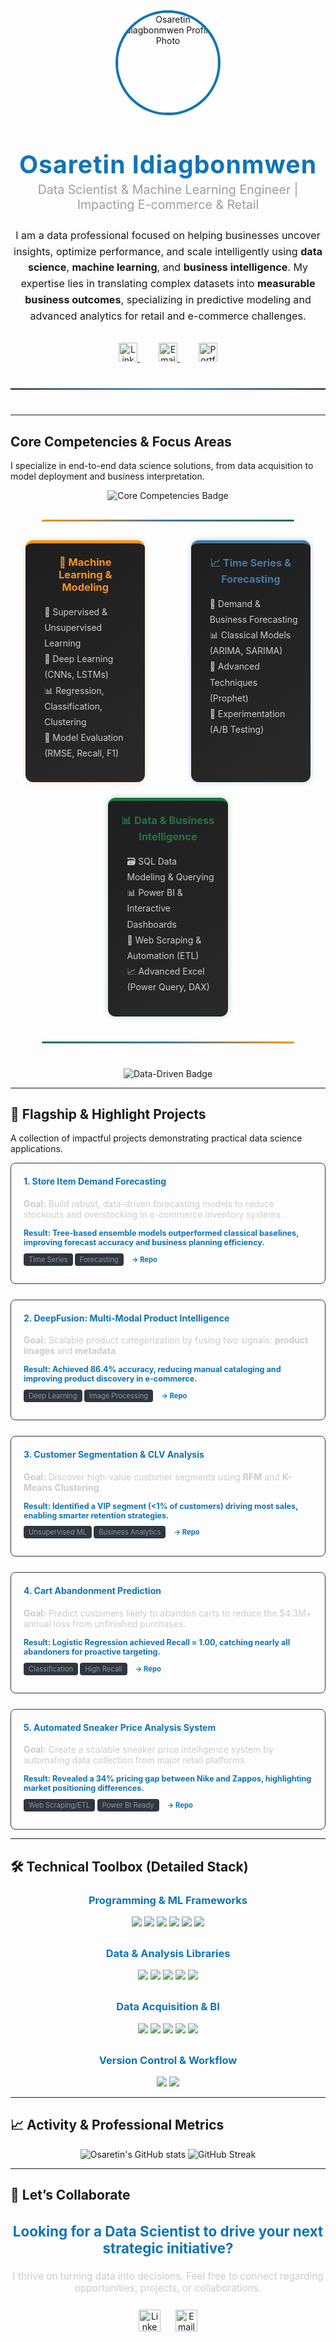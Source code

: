 <div id="header-section" align="center">
  <img src="https://avatars.githubusercontent.com/u/74643038?v=4" width="160px" style="border-radius: 50%; border: 4px solid #0E75B6;" alt="Osaretin Idiagbonmwen Profile Photo">
  <h1 style="color: #0E75B6; font-size: 2.8em; margin-bottom: 5px; letter-spacing: 1px;">Osaretin Idiagbonmwen</h1>
  <h2 style="font-size: 1.4em; font-weight: 400; margin-top: 0; color: #9e9e9e;">Data Scientist & Machine Learning Engineer | Impacting E-commerce & Retail</h2>
  <p style="font-size: 1.15em; max-width: 800px; margin: 25px auto 30px; line-height: 1.6;">
    I am a data professional focused on helping businesses uncover insights, optimize performance, and scale intelligently using <b>data science</b>, <b>machine learning</b>, and <b>business intelligence</b>. My expertise lies in translating complex datasets into <b>measurable business outcomes</b>, specializing in predictive modeling and advanced analytics for retail and e-commerce challenges.
  </p>

  <a href="https://linkedin.com/in/osaretin-idiagbonmwen-33ab85339" target="_blank" style="margin: 0 15px;">
    <img src="https://img.shields.io/badge/LinkedIn-0A66C2?style=for-the-badge&logo=linkedin&logoColor=white" height="30" alt="LinkedIn">
  </a>
  <a href="mailto:oidiagbonmwen@gmail.com" target="_blank" style="margin: 0 15px;">
    <img src="https://img.shields.io/badge/Email-D14836?style=for-the-badge&logo=gmail&logoColor=white" height="30" alt="Email">
  </a>
  <a href="https://oidiagbonmwen.wixsite.com/analytics-with-osare" target="_blank" style="margin: 0 15px;">
    <img src="https://img.shields.io/badge/Portfolio-217346?style=for-the-badge&logo=wix&logoColor=white" height="30" alt="Portfolio">
  </a>

  <hr style="border: 0; height: 2px; background-image: linear-gradient(to right, rgba(0, 0, 0, 0), #0E75B6, rgba(0, 0, 0, 0)); margin: 40px 0;">
</div>

---

## Core Competencies & Focus Areas

I specialize in end-to-end data science solutions, from data acquisition to model deployment and business interpretation.

<div align="center">
  <img src="https://img.shields.io/badge/Data%20Science%20Toolkit-Python%20|%20SQL%20|%20Power%20BI%20|%20Machine%20Learning-blueviolet?style=for-the-badge&logo=python&logoColor=white" alt="Core Competencies Badge" />
</div>

<hr style="border: none; height: 3px; background: linear-gradient(to right, #F7931E, #4479A1, #217346); width: 80%; margin: 30px auto; border-radius: 2px;">

<div style="display: flex; flex-wrap: wrap; justify-content: space-around; gap: 25px; margin-top: 30px;">

  <div style="flex-basis: 30%; background: linear-gradient(145deg, #1e1e1e, #292929); padding: 20px; border-radius: 12px; border-top: 5px solid #F7931E; box-shadow: 0 0 10px rgba(247,147,30,0.3); transition: transform 0.3s;">
    <h3 align="center" style="color: #F7931E; margin-top: 0;">🤖 Machine Learning & Modeling</h3>
    <ul style="list-style-type: none; padding-left: 10px; line-height: 1.8; color: #ccc;">
      <li>🎯 Supervised & Unsupervised Learning</li>
      <li>🧠 Deep Learning (CNNs, LSTMs)</li>
      <li>📊 Regression, Classification, Clustering</li>
      <li>📏 Model Evaluation (RMSE, Recall, F1)</li>
    </ul>
  </div>

  <div style="flex-basis: 30%; background: linear-gradient(145deg, #1e1e1e, #292929); padding: 20px; border-radius: 12px; border-top: 5px solid #4479A1; box-shadow: 0 0 10px rgba(68,121,161,0.3); transition: transform 0.3s;">
    <h3 align="center" style="color: #4479A1; margin-top: 0;">📈 Time Series & Forecasting</h3>
    <ul style="list-style-type: none; padding-left: 10px; line-height: 1.8; color: #ccc;">
      <li>📅 Demand & Business Forecasting</li>
      <li>📊 Classical Models (ARIMA, SARIMA)</li>
      <li>🔮 Advanced Techniques (Prophet)</li>
      <li>🧪 Experimentation (A/B Testing)</li>
    </ul>
  </div>

  <div style="flex-basis: 30%; background: linear-gradient(145deg, #1e1e1e, #292929); padding: 20px; border-radius: 12px; border-top: 5px solid #217346; box-shadow: 0 0 10px rgba(33,115,70,0.3); transition: transform 0.3s;">
    <h3 align="center" style="color: #217346; margin-top: 0;">📊 Data & Business Intelligence</h3>
    <ul style="list-style-type: none; padding-left: 10px; line-height: 1.8; color: #ccc;">
      <li>🗃️ SQL Data Modeling & Querying</li>
      <li>📊 Power BI & Interactive Dashboards</li>
      <li>🤖 Web Scraping & Automation (ETL)</li>
      <li>📈 Advanced Excel (Power Query, DAX)</li>
    </ul>
  </div>

</div>

<hr style="border: none; height: 3px; background: linear-gradient(to right, #217346, #4479A1, #F7931E); width: 80%; margin: 40px auto; border-radius: 2px;">

<div align="center" style="margin-top: 25px;">
  <img src="https://img.shields.io/badge/Driven%20By-Insight%20%26%20Impact-green?style=for-the-badge&logo=databricks&logoColor=white" alt="Data-Driven Badge" />
</div>

---

## 🌟 Flagship & Highlight Projects

A collection of impactful projects demonstrating practical data science applications.

<div class="project-grid" style="display: grid; grid-template-columns: repeat(auto-fit, minmax(350px, 1fr)); gap: 25px;">

<!-- Store Item Forecasting -->
<div style="border: 1px solid #30363d; padding: 20px; border-radius: 8px;">
  <h4 style="color: #0E75B6; margin-top: 0;">1. Store Item Demand Forecasting</h4>
  <p style="font-size: 1em; color: #ccc;">
    <b>Goal:</b> Build robust, data-driven forecasting models to reduce stockouts and overstocking in e-commerce inventory systems.
  </p>
  <p style="font-size: 0.9em; color: #0E75B6; font-weight: bold;">
    Result: Tree-based ensemble models outperformed classical baselines, improving forecast accuracy and business planning efficiency.
  </p>
  <p style="font-size: 0.8em; color: #8b949e;">
    <span style="background-color: #30363d; padding: 3px 8px; border-radius: 4px;">Time Series</span>
    <span style="background-color: #30363d; padding: 3px 8px; border-radius: 4px;">Forecasting</span>
    <a href="https://github.com/OsasAnalyst/store-item-demand-forecasting" target="_blank" style="color: #0E75B6; font-weight: bold; text-decoration: none; margin-left: 10px;">→ Repo</a>
  </p>
</div>

<!-- DeepFusion -->
<div style="border: 1px solid #30363d; padding: 20px; border-radius: 8px;">
  <h4 style="color: #0E75B6; margin-top: 0;">2. DeepFusion: Multi-Modal Product Intelligence</h4>
  <p style="font-size: 1em; color: #ccc;">
    <b>Goal:</b> Scalable product categorization by fusing two signals: <b>product images</b> and <b>metadata</b>.
  </p>
  <p style="font-size: 0.9em; color: #0E75B6; font-weight: bold;">
    Result: Achieved 86.4% accuracy, reducing manual cataloging and improving product discovery in e-commerce.
  </p>
  <p style="font-size: 0.8em; color: #8b949e;">
    <span style="background-color: #30363d; padding: 3px 8px; border-radius: 4px;">Deep Learning</span>
    <span style="background-color: #30363d; padding: 3px 8px; border-radius: 4px;">Image Processing</span>
    <a href="https://github.com/OsasAnalyst/deepfusion-product-intelligence" target="_blank" style="color: #0E75B6; font-weight: bold; text-decoration: none; margin-left: 10px;">→ Repo</a>
  </p>
</div>

<!-- Customer Segmentation -->
<div style="border: 1px solid #30363d; padding: 20px; border-radius: 8px;">
  <h4 style="color: #0E75B6; margin-top: 0;">3. Customer Segmentation & CLV Analysis</h4>
  <p style="font-size: 1em; color: #ccc;">
    <b>Goal:</b> Discover high-value customer segments using <b>RFM</b> and <b>K-Means Clustering</b>.
  </p>
  <p style="font-size: 0.9em; color: #0E75B6; font-weight: bold;">
    Result: Identified a VIP segment (<1% of customers) driving most sales, enabling smarter retention strategies.
  </p>
  <p style="font-size: 0.8em; color: #8b949e;">
    <span style="background-color: #30363d; padding: 3px 8px; border-radius: 4px;">Unsupervised ML</span>
    <span style="background-color: #30363d; padding: 3px 8px; border-radius: 4px;">Business Analytics</span>
    <a href="https://github.com/OsasAnalyst/Customer-Segmentation-CLV-Analysis" target="_blank" style="color: #0E75B6; font-weight: bold; text-decoration: none; margin-left: 10px;">→ Repo</a>
  </p>
</div>

<!-- Cart Abandonment -->
<div style="border: 1px solid #30363d; padding: 20px; border-radius: 8px;">
  <h4 style="color: #0E75B6; margin-top: 0;">4. Cart Abandonment Prediction</h4>
  <p style="font-size: 1em; color: #ccc;">
    <b>Goal:</b> Predict customers likely to abandon carts to reduce the $4.3M+ annual loss from unfinished purchases.
  </p>
  <p style="font-size: 0.9em; color: #0E75B6; font-weight: bold;">
    Result: Logistic Regression achieved Recall = 1.00, catching nearly all abandoners for proactive targeting.
  </p>
  <p style="font-size: 0.8em; color: #8b949e;">
    <span style="background-color: #30363d; padding: 3px 8px; border-radius: 4px;">Classification</span>
    <span style="background-color: #30363d; padding: 3px 8px; border-radius: 4px;">High Recall</span>
    <a href="https://github.com/OsasAnalyst/cart-abandonment-prediction" target="_blank" style="color: #0E75B6; font-weight: bold; text-decoration: none; margin-left: 10px;">→ Repo</a>
  </p>
</div>

<!-- Sneaker Price Analysis -->
<div style="border: 1px solid #30363d; padding: 20px; border-radius: 8px;">
  <h4 style="color: #0E75B6; margin-top: 0;">5. Automated Sneaker Price Analysis System</h4>
  <p style="font-size: 1em; color: #ccc;">
    <b>Goal:</b> Create a scalable sneaker price intelligence system by automating data collection from major retail platforms.
  </p>
  <p style="font-size: 0.9em; color: #0E75B6; font-weight: bold;">
    Result: Revealed a 34% pricing gap between Nike and Zappos, highlighting market positioning differences.
  </p>
  <p style="font-size: 0.8em; color: #8b949e;">
    <span style="background-color: #30363d; padding: 3px 8px; border-radius: 4px;">Web Scraping/ETL</span>
    <span style="background-color: #30363d; padding: 3px 8px; border-radius: 4px;">Power BI Ready</span>
    <a href="https://github.com/OsasAnalyst/sneaker-price-analysis" target="_blank" style="color: #0E75B6; font-weight: bold; text-decoration: none; margin-left: 10px;">→ Repo</a>
  </p>
</div>

</div>

---

## 🛠️ Technical Toolbox (Detailed Stack)

<div align="center" style="margin-top: 20px;">
  <h3 style="color: #0E75B6;">Programming & ML Frameworks</h3>
  <img src="https://img.shields.io/badge/Python-3776AB?style=for-the-badge&logo=python&logoColor=white" />
  <img src="https://img.shields.io/badge/scikit--learn-F7931E?style=for-the-badge&logo=scikit-learn&logoColor=white" />
  <img src="https://img.shields.io/badge/TensorFlow-FF6F00?style=for-the-badge&logo=tensorflow&logoColor=white" />
  <img src="https://img.shields.io/badge/Keras-D00000?style=for-the-badge&logo=keras&logoColor=white" />
  <img src="https://img.shields.io/badge/Prophet-0077B6?style=for-the-badge&logo=facebook&logoColor=white" />
  <img src="https://img.shields.io/badge/XGBoost-1572B6?style=for-the-badge&logo=github&logoColor=white" />

  <h3 style="color: #0E75B6; margin-top: 30px;">Data & Analysis Libraries</h3>
  <img src="https://img.shields.io/badge/Pandas-150458?style=for-the-badge&logo=pandas&logoColor=white" />
  <img src="https://img.shields.io/badge/NumPy-013243?style=for-the-badge&logo=numpy&logoColor=white" />
  <img src="https://img.shields.io/badge/Matplotlib-9e9e9e?style=for-the-badge&logo=matplotlib&logoColor=white" />
  <img src="https://img.shields.io/badge/Seaborn-9e9e9e?style=for-the-badge&logo=seaborn&logoColor=white" />
  <img src="https://img.shields.io/badge/Jupyter-F37626?style=for-the-badge&logo=jupyter&logoColor=white" />

  <h3 style="color: #0E75B6; margin-top: 30px;">Data Acquisition & BI</h3>
  <img src="https://img.shields.io/badge/SQL-4479A1?style=for-the-badge&logo=postgresql&logoColor=white" />
  <img src="https://img.shields.io/badge/Power%20BI-F2C811?style=for-the-badge&logo=powerbi&logoColor=black" />
  <img src="https://img.shields.io/badge/Excel-217346?style=for-the-badge&logo=microsoft-excel&logoColor=white" />
  <img src="https://img.shields.io/badge/BeautifulSoup-4B8BBE?style=for-the-badge&logo=python&logoColor=white" />
  <img src="https://img.shields.io/badge/Selenium-43B02A?style=for-the-badge&logo=selenium&logoColor=white" />

  <h3 style="color: #0E75B6; margin-top: 30px;">Version Control & Workflow</h3>
  <img src="https://img.shields.io/badge/Git-F05032?style=for-the-badge&logo=git&logoColor=white" />
  <img src="https://img.shields.io/badge/GitHub-181717?style=for-the-badge&logo=github&logoColor=white" />
</div>

---

## 📈 Activity & Professional Metrics

<div align="center">
  <img src="https://github-readme-stats.vercel.app/api?username=OsasAnalyst&show_icons=true&hide_border=true&bg_color=151515&title_color=0E75B6&icon_color=0E75B6&text_color=9e9e9e&ring=0E75B6&hide_title=true&count_private=true" alt="Osaretin's GitHub stats"/>
  <img src="https://github-readme-streak-stats.herokuapp.com?user=OsasAnalyst&theme=dark&hide_border=true&ring=0E75B6&fire=0E75B6&currStreakLabel=0E75B6&background=151515&sideNums=9e9e9e&sideLabels=9e9e9e" alt="GitHub Streak"/>
</div>

---

## 💬 Let’s Collaborate

<div align="center">
  <h3 style="color: #0E75B6; font-size: 1.6em;">Looking for a Data Scientist to drive your next strategic initiative?</h3>
  <p style="font-size: 1.1em; max-width: 600px; color: #ccc;">
    I thrive on turning data into decisions. Feel free to connect regarding opportunities, projects, or collaborations.
  </p>
  <a href="https://linkedin.com/in/osaretin-idiagbonmwen-33ab85339" target="_blank" style="margin: 10px; display: inline-block;">
    <img src="https://img.shields.io/badge/Connect_on_LinkedIn-0A66C2?style=flat-square&logo=linkedin&logoColor=white" height="35" alt="LinkedIn Profile"/>
  </a>
  <a href="mailto:oidiagbonmwen@gmail.com" target="_blank" style="margin: 10px; display: inline-block;">
    <img src="https://img.shields.io/badge/Say_Hello_via_Email-D14836?style=flat-square&logo=gmail&logoColor=white" height="35" alt="Email Address"/>
  </a>
</div>
